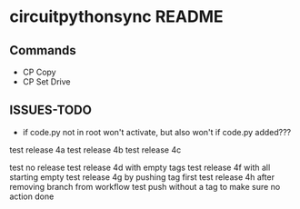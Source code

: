 # circuitpythonsync README

## Commands
* CP Copy
* CP Set Drive

## ISSUES-TODO
* if code.py not in root won't activate, but also won't if code.py added???

test release 4a
test release 4b
test release 4c

test no release
test release 4d with empty tags
test release 4f with all starting empty
test release 4g by pushing tag first
test release 4h after removing branch from workflow
test push without a tag to make sure no action done
